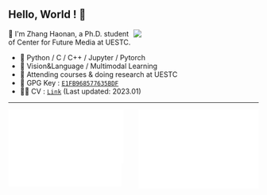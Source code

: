 ## Hello, World ! 👋

[<img align="right" width="50%" src="https://github-readme-stats.vercel.app/api?username=zchoi&count_private=true&title_color=FFFFFF&icon_color=FFFFFF&text_color=FFFFFF&show_icons=true&bg_color=DEG,e66446,924f93">](https://github.com/zchoi/github-readme-stats)

👻 I'm Zhang Haonan, a Ph.D. student of Center for Future Media at UESTC. 
- 🦾 Python / C / C++ / Jupyter / Pytorch
- 🤔 Vision&Language / Multimodal Learning
- 🌱 Attending courses & doing research at UESTC
- 🔑 GPG Key : [`E1FB968577635BDF`](https://github.com/zchoi.gpg)
- 🙋‍♂️ CV : [`Link`](https://drive.google.com/file/d/1iJTcQ7iIBI38nwUMtZYA4Lee0Kp_I7cU/view?usp=share_link) (Last updated: 2023.01)
---

[<img align="left" width="46%" src="repo-info.svg">](#)
[<img align="right" width="48%" src="language.svg">](#)
[<img align="left" width="45%" src="comment_reaction.svg">](#)
